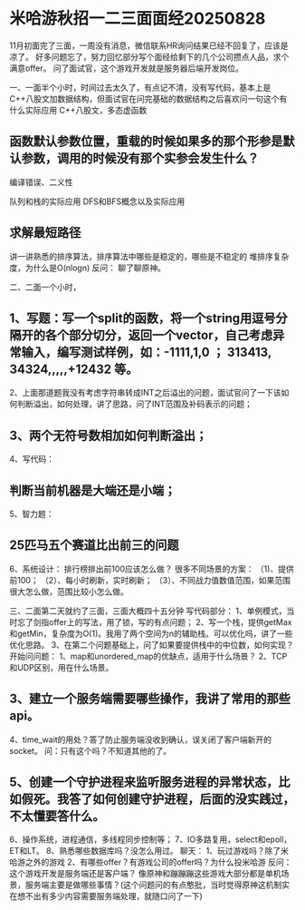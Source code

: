 # 米哈游秋招一二三面面经20250828

11月初面完了三面，一周没有消息，微信联系HR询问结果已经不回复了，应该是凉了。
好多问题忘了，努力回忆部分写个面经给剩下的几个公司攒点人品，求个满意offer。
问了面试官，这个游戏开发就是服务器后端开发岗位。

一、一面半个小时，时间过去太久了，有点记不清，没有写代码，基本上是C++八股文加数据结构，但面试官在问完基础的数据结构之后喜欢问一句这个有什么实际应用
C++八股文，多态虚函数

## 函数默认参数位置，重载的时候如果多的那个形参是默认参数，调用的时候没有那个实参会发生什么？

编译错误、二义性





队列和栈的实际应用
DFS和BFS概念以及实际应用

## 求解最短路径



讲一讲熟悉的排序算法，排序算法中哪些是稳定的，哪些是不稳定的
堆排序复杂度，为什么是O(nlogn)
反问：
聊了聊原神。

二、二面一个小时，

## 1、写题：写一个split的函数，将一个string用逗号分隔开的各个部分切分，返回一个vector，自己考虑异常输入，编写测试样例，如：-1111,1,0 ； 313413, 34324,,,,,+12432 等。



2、上面那道题我没有考虑字符串转成INT之后溢出的问题，面试官问了一下该如何判断溢出，如何处理，讲了思路，问了INT范围及补码表示的问题；

## 3、两个无符号数相加如何判断溢出；





4、写代码：

## 判断当前机器是大端还是小端；



5、智力题：

## 25匹马五个赛道比出前三的问题





6、系统设计：
排行榜排出前100应该怎么做？
很多不同场景的方案：
（1)、提供前100；
（2）、每小时刷新，实时刷新；
（3）、不同战力值数值范围，如果范围很大怎么做，范围比较小怎么做。

三、二面第二天就约了三面，三面大概四十五分钟
写代码部分：
1、单例模式，当时忘了剑指offer上的写法，用了锁，写的有点问题；
2、写一个栈，提供getMax和getMin，复杂度为O(1)。我用了两个空间为n的辅助栈。可以优化吗，讲了一些优化思路。
3、在第二个问题基础上，问了如果要提供栈中的中位数，如何实现？
开始问问题：
1、map和unordered_map的优缺点，适用于什么场景？
2、TCP和UDP区别，用在什么场景。

## 3、建立一个服务端需要哪些操作，我讲了常用的那些api。





4、time_wait的用处？答了防止服务端没收到确认，误关闭了客户端新开的socket。 问：只有这个吗？不知道其他的了。

## 5、创建一个守护进程来监听服务进程的异常状态，比如假死。我答了如何创建守护进程，后面的没实践过，不太懂要答什么。



6、操作系统，进程通信，多线程同步控制等；
7、IO多路复用，select和epoll，ET和LT。
8、熟悉哪些数据库吗？没怎么用过。
聊天：
1、玩过游戏吗？除了米哈游之外的游戏
2、有哪些offer？有游戏公司的offer吗？为什么投米哈游
反问：
这个游戏开发是服务端还是客户端？
像原神和蹦蹦蹦这些游戏大部分都是单机场景，服务端主要是做哪些事情？(这个问题问的有点憨批，当时觉得原神这机制实在想不出有多少内容需要服务端处理，就随口问了一下)